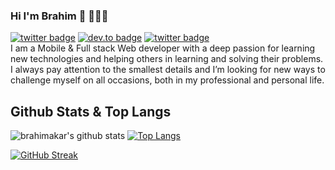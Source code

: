 ### Hi I'm Brahim 👋 👨🏻‍💻
[![twitter badge](https://img.shields.io/badge/twitter-%40brahim_akarouch-blue)](https://twitter.com/brahim_akarouch)
[![dev.to badge](https://img.shields.io/badge/linkedin-brahim--akarouch-%230177B5?style=flat&logo=linkedin)](https://www.linkedin.com/in/brahim-akarouch)
[![twitter badge](https://img.shields.io/badge/instagram-@brahim_akar-%23E4415F?style=flat&logo=instagram&logoColor=white)](https://instagram.com/brahim_akar) <br>
I am a Mobile & Full stack Web developer with a deep passion for learning new technologies and helping others in learning and solving their problems.
I always pay attention to the smallest details and I’m looking for new ways to challenge myself on all occasions, both in my professional and personal life.

## Github Stats & Top Langs

![brahimakar's github stats](https://github-readme-stats.vercel.app/api?username=brahimakar&show_icons=true&theme=shades-of-purple&count_private=true)
[![Top Langs](https://github-readme-stats.vercel.app/api/top-langs/?username=brahimakar&hide=html,css&layout=compact&theme=shades-of-purple)](https://github.com/brahimakar/)

[![GitHub Streak](https://github-readme-streak-stats.herokuapp.com/?user=DenverCoder1)](https://git.io/streak-stats)
